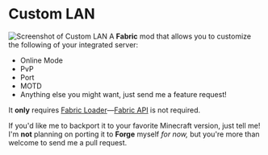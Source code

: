 # Custom LAN
![Screenshot of Custom LAN](https://dimitrodam.com/misc/custom-lan-screenshot.png)
A **Fabric** mod that allows you to customize the following of your integrated server:
* Online Mode
* PvP
* Port
* MOTD
* Anything else you might want, just send me a feature request!

It **only** requires [Fabric Loader](https://fabricmc.net/use/)—[Fabric API](https://modrinth.com/mod/fabric-api) is not required.

If you'd like me to backport it to your favorite Minecraft version, just tell me!
I'm **not** planning on porting it to **Forge** myself *for now,* but you're more than welcome to send me a pull request.
